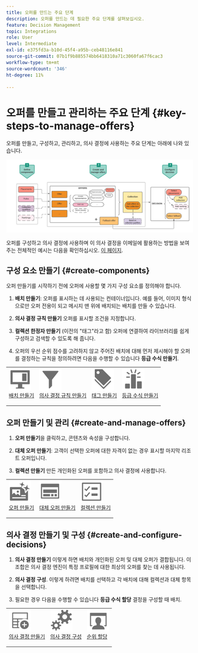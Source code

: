 ```yaml
---
title: 오퍼를 만드는 주요 단계
description: 오퍼를 만드는 데 필요한 주요 단계를 살펴보십시오.
feature: Decision Management
topic: Integrations
role: User
level: Intermediate
exl-id: e375fd3a-b10d-45f4-a95b-ceb48116e841
source-git-commit: 07b1f9b885574bb6418310a71c3060fa67f6cac3
workflow-type: tm+mt
source-wordcount: '346'
ht-degree: 11%

---
```


# 오퍼를 만들고 관리하는 주요 단계 {#key-steps-to-manage-offers}

오퍼를 만들고, 구성하고, 관리하고, 의사 결정에 사용하는 주요 단계는 아래에 나와 있습니다.

![](../assets/offer-create-manage-process.png)

오퍼를 구성하고 의사 결정에 사용하며 이 의사 결정을 이메일에 활용하는 방법을 보여주는 전체적인 예시는 다음을 확인하십시오. [이 페이지](../offers-e2e.md).

## 구성 요소 만들기 {#create-components}

오퍼 만들기를 시작하기 전에 오퍼에 사용할 몇 가지 구성 요소를 정의해야 합니다.

1. **배치 만들기**: 오퍼를 표시하는 데 사용되는 컨테이너입니다. 예를 들어, 이미지 형식으로만 오퍼 전용이 되고 메시지 맨 위에 배치되는 배치를 만들 수 있습니다.

1. **의사 결정 규칙 만들기** 오퍼를 표시할 조건을 지정합니다.

1. **컬렉션 한정자 만들기** (이전의 &quot;태그&quot;라고 함) 오퍼에 연결하여 라이브러리를 쉽게 구성하고 검색할 수 있도록 해 줍니다.

1. 오퍼의 우선 순위 점수를 고려하지 않고 주어진 배치에 대해 먼저 제시해야 할 오퍼를 결정하는 규칙을 정의하려면 다음을 수행할 수 있습니다 **등급 수식 만들기**.

<table style="table-layout:fixed">
<tr style="border: 0;">
<td>
<img src="../../assets/do-not-localize/icon-placement.svg" width="60px">
<div>
<a href="../offer-library/creating-placements.md">배치 만들기</a>
</div>
<p>
</td>
<td>
<img src="../../assets/do-not-localize/icon-rules.svg" width="60px">
<div>
<a href="../offer-library/creating-decision-rules.md">의사 결정 규칙 만들기</a>
</div>
<p>
<td>
<img src="../../assets/do-not-localize/icon-tags.svg" width="60px">
<div>
<a href="../offer-library/creating-tags.md">태그 만들기</a>
</div>
<p>
</td>
<td>
<img src="../../assets/do-not-localize/icon-ranking.svg" width="60px">
<div>
<a href="../ranking/create-ranking-formulas.md">등급 수식 만들기</a>
</div>
<p>
</td>
</tr>
</table>

## 오퍼 만들기 및 관리 {#create-and-manage-offers}

1. **오퍼 만들기**&#x200B;을 클릭하고, 콘텐츠와 속성을 구성합니다.

1. **대체 오퍼 만들기**: 고객이 선택한 오퍼에 대한 자격이 없는 경우 표시할 마지막 리조트 오퍼입니다.

1. **컬렉션 만들기** 만든 개인화된 오퍼를 포함하고 의사 결정에 사용합니다.

<table style="table-layout:fixed">
<tr style="border: 0;">
<td>
<img src="../../assets/do-not-localize/icon-offer.svg" width="60px">
<div>
<a href="../offer-library/creating-personalized-offers.md">오퍼 만들기</a>
</div>
<p>
</td>
<td>
<img src="../../assets/do-not-localize/icon-fallback.svg" width="60px">
<div>
<a href="../offer-library/creating-fallback-offers.md">대체 오퍼 만들기</a>
</div>
<p>
</td>
<td>
<img src="../../assets/do-not-localize/icon-collection.svg" width="60px">
<div>
<a href="../offer-library/creating-collections.md">컬렉션 만들기</a>
</div>
<p>
</td>
</tr>
</table>

## 의사 결정 만들기 및 구성 {#create-and-configure-decisions}

1. **의사 결정 만들기** 이렇게 하면 배치와 개인화된 오퍼 및 대체 오퍼가 결합됩니다. 이 조합은 의사 결정 엔진이 특정 프로필에 대한 최상의 오퍼를 찾는 데 사용됩니다.

1. **의사 결정 구성**. 이렇게 하려면 배치를 선택하고 각 배치에 대해 컬렉션과 대체 항목을 선택합니다.

1. 필요한 경우 다음을 수행할 수 있습니다 **등급 수식 할당** 결정을 구성할 때 배치.

<table style="table-layout:fixed">
<tr style="border: 0;">
<td>
<img src="../../assets/do-not-localize/icon-decision.svg" width="60px">
<div>
<a href="../offer-activities/create-offer-activities.md">의사 결정 만들기</a>
</div>
<p>
</td>
<td>
<img src="../../assets/do-not-localize/icon-configure-decision.svg" width="60px">
<div>
<a href="../offer-activities/create-offer-activities.md#add-offers">의사 결정 구성</a>
</div>
<p>
</td>
<td>
<img src="../../assets/do-not-localize/icon-assign-ranking.svg" width="60px">
<div>
<a href="../offer-activities/configure-offer-selection.md#assign-ranking-formula">순위 할당</a>
</div>
<p>
</td>
</tr>
</table>
